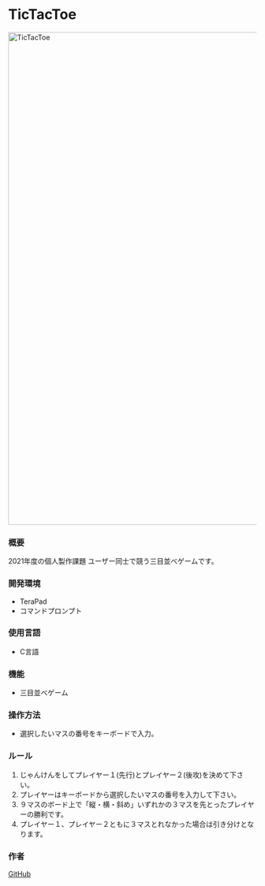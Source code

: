 # TicTacToe

<img width="1000" alt="TicTacToe" src="https://github.com/KAZ02/Portfolio/assets/119021231/04046934-1a0f-4866-b4e4-09edfe1a7c98">


### 概要
2021年度の個人製作課題
ユーザー同士で競う三目並べゲームです。

### 開発環境
- TeraPad
- コマンドプロンプト

### 使用言語
- C言語

### 機能
- 三目並べゲーム

### 操作方法
- 選択したいマスの番号をキーボードで入力。

### ルール
1. じゃんけんをしてプレイヤー１(先行)とプレイヤー２(後攻)を決めて下さい。
2. プレイヤーはキーボードから選択したいマスの番号を入力して下さい。
3. ９マスのボード上で「縦・横・斜め」いずれかの３マスを先とったプレイヤーの勝利です。
4. プレイヤー１、プレイヤー２ともに３マスとれなかった場合は引き分けとなります。

### 作者
[GitHub](https://github.com/KAZ02)
